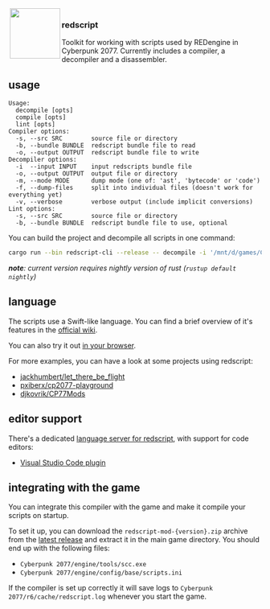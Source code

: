 <img align="left" width="0px" height="18px"/>
<img src="https://user-images.githubusercontent.com/11986158/145484796-9bf1f77f-e706-4e15-b46b-c9b949f0086c.png" align="left" width="100px" height="100px"/>

<h3>redscript</h3>

Toolkit for working with scripts used by REDengine in Cyberpunk 2077.
Currently includes a compiler, a decompiler and a disassembler.

## usage
```
Usage:
  decompile [opts]
  compile [opts]
  lint [opts]
Compiler options:
  -s, --src SRC        source file or directory
  -b, --bundle BUNDLE  redscript bundle file to read
  -o, --output OUTPUT  redscript bundle file to write
Decompiler options:
  -i  --input INPUT    input redscripts bundle file
  -o, --output OUTPUT  output file or directory
  -m, --mode MODE      dump mode (one of: 'ast', 'bytecode' or 'code')
  -f, --dump-files     split into individual files (doesn't work for everything yet)
  -v, --verbose        verbose output (include implicit conversions)
Lint options:
  -s, --src SRC        source file or directory
  -b, --bundle BUNDLE  redscript bundle file to use, optional
```

You can build the project and decompile all scripts in one command:
```bash
cargo run --bin redscript-cli --release -- decompile -i '/mnt/d/games/Cyberpunk 2077/r6/cache/final.redscript' -o dump.reds
```
*__note__: current version requires nightly version of rust (`rustup default nightly`)*

## language
The scripts use a Swift-like language.
You can find a brief overview of it's features in the [official wiki](https://wiki.redmodding.org/redscript).

You can also try it out [in your browser](https://try-redscript.surge.sh).

For more examples, you can have a look at some projects using redscript:
- [jackhumbert/let_there_be_flight](https://github.com/jackhumbert/let_there_be_flight)
- [pxiberx/cp2077-playground](https://github.com/psiberx/cp2077-playground)
- [djkovrik/CP77Mods](https://github.com/djkovrik/CP77Mods)

## editor support
There's a dedicated [language server for redscript](https://github.com/jac3km4/redscript-ide), with support for code editors:
- [Visual Studio Code plugin](https://github.com/jac3km4/redscript-ide-vscode)

## integrating with the game
You can integrate this compiler with the game and make it compile your scripts on startup.

To set it up, you can download the `redscript-mod-{version}.zip` archive from the [latest release](https://github.com/jac3km4/redscript/releases) and extract it in the main game directory. You should end up with the following files:
- `Cyberpunk 2077/engine/tools/scc.exe`
- `Cyberpunk 2077/engine/config/base/scripts.ini`

If the compiler is set up correctly it will save logs to `Cyberpunk 2077/r6/cache/redscript.log` whenever you start the game.
